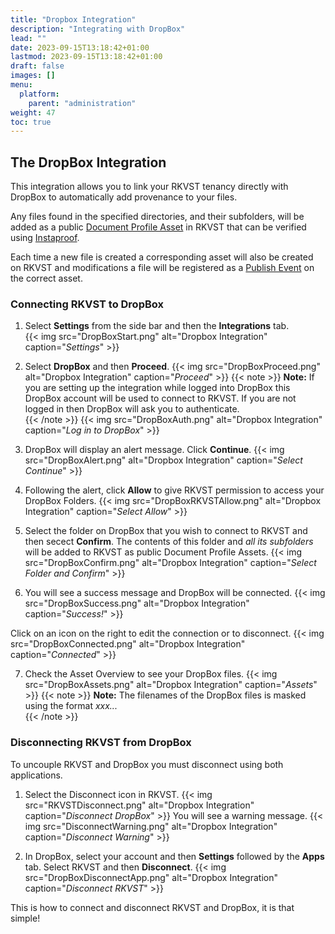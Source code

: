```yaml
---
title: "Dropbox Integration"
description: "Integrating with DropBox"
lead: ""
date: 2023-09-15T13:18:42+01:00
lastmod: 2023-09-15T13:18:42+01:00
draft: false
images: []
menu: 
  platform:
    parent: "administration"
weight: 47
toc: true
---
```


## The DropBox Integration
This integration allows you to link your RKVST tenancy directly with DropBox to automatically add provenance to your files. 

Any files found in the specified directories, and their subfolders, will be added as a public [Document Profile Asset](/developers/developer-patterns/document-profile/) in RKVST that can be verified using [Instaproof](/platform/overview/instaproof/).

Each time a new file is created a corresponding asset will also be created on RKVST and modifications a file will be registered as a [Publish Event](/developers/developer-patterns/document-profile/#publish-event) on the correct asset. 

### Connecting RKVST to DropBox

1. Select **Settings** from the side bar and then the **Integrations** tab.  
{{< img src="DropBoxStart.png" alt="Dropbox Integration" caption="<em>Settings</em>" >}}

2. Select **DropBox** and then **Proceed**.
{{< img src="DropBoxProceed.png" alt="Dropbox Integration" caption="<em>Proceed</em>" >}}
{{< note >}}
**Note:** If you are setting up the integration while logged into DropBox this DropBox account will be used to connect to RKVST. If you are not logged in then DropBox will ask you to authenticate.  
{{< /note >}}
{{< img src="DropBoxAuth.png" alt="Dropbox Integration" caption="<em>Log in to DropBox</em>" >}}

3. DropBox will display an alert message. Click **Continue**.
{{< img src="DropBoxAlert.png" alt="Dropbox Integration" caption="<em>Select Continue</em>" >}}

4. Following the alert, click **Allow** to give RKVST permission to access your DropBox Folders.
{{< img src="DropBoxRKVSTAllow.png" alt="Dropbox Integration" caption="<em>Select Allow</em>" >}}

5. Select the folder on DropBox that you wish to connect to RKVST and then secect **Confirm**. The contents of this folder and *all its subfolders* will be added to RKVST as public Document Profile Assets.
{{< img src="DropBoxConfirm.png" alt="Dropbox Integration" caption="<em>Select Folder and Confirm</em>" >}}

6. You will see a success message and DropBox will be connected.
{{< img src="DropBoxSuccess.png" alt="Dropbox Integration" caption="<em>Success!</em>" >}}

Click on an icon on the right to edit the connection or to disconnect.
{{< img src="DropBoxConnected.png" alt="Dropbox Integration" caption="<em>Connected</em>" >}}

7. Check the Asset Overview to see your DropBox files.
{{< img src="DropBoxAssets.png" alt="Dropbox Integration" caption="<em>Assets</em>" >}}
{{< note >}}
**Note:** The filenames of the DropBox files is masked using the format <em>xxx...</em>  
{{< /note >}}

### Disconnecting RKVST from DropBox
To uncouple RKVST and DropBox you must disconnect using both applications.
1. Select the Disconnect icon in RKVST.
{{< img src="RKVSTDisconnect.png" alt="Dropbox Integration" caption="<em>Disconnect DropBox</em>" >}}
You will see a warning message.
{{< img src="DisconnectWarning.png" alt="Dropbox Integration" caption="<em>Disconnect Warning</em>" >}}

2. In DropBox, select your account and then **Settings** followed by the **Apps** tab. Select RKVST and then **Disconnect**. 
{{< img src="DropBoxDisconnectApp.png" alt="Dropbox Integration" caption="<em>Disconnect RKVST</em>" >}}

This is how to connect and disconnect RKVST and DropBox, it is that simple!